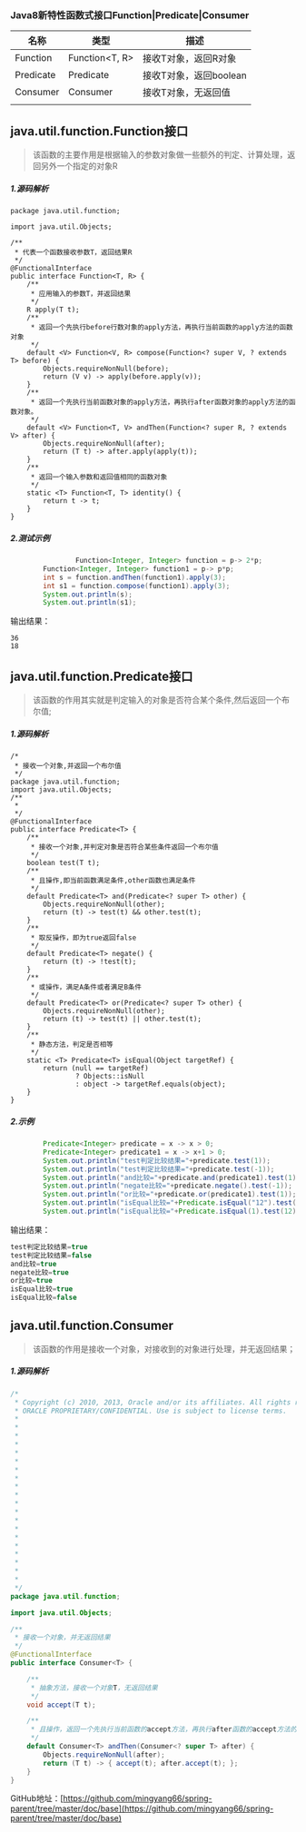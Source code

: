 ### Java8新特性函数式接口Function|Predicate|Consumer

| 名称        | 类型             | 描述              |
|-----------|----------------|-----------------|
| Function  | Function<T, R> | 接收T对象，返回R对象     |
| Predicate | Predicate<T>   | 接收T对象，返回boolean |
| Consumer  | Consumer<T>    | 接收T对象，无返回值      |
|           |                |                 |

## java.util.function.Function接口

> 该函数的主要作用是根据输入的参数对象做一些额外的判定、计算处理，返回另外一个指定的对象R

##### 1.源码解析

```
package java.util.function;

import java.util.Objects;

/**
 * 代表一个函数接收参数T，返回结果R
 */
@FunctionalInterface
public interface Function<T, R> {
    /**
     * 应用输入的参数T，并返回结果
     */
    R apply(T t);
    /**
     * 返回一个先执行before行数对象的apply方法，再执行当前函数的apply方法的函数对象
     */
    default <V> Function<V, R> compose(Function<? super V, ? extends T> before) {
        Objects.requireNonNull(before);
        return (V v) -> apply(before.apply(v));
    }
    /**
     * 返回一个先执行当前函数对象的apply方法，再执行after函数对象的apply方法的函数对象。
     */
    default <V> Function<T, V> andThen(Function<? super R, ? extends V> after) {
        Objects.requireNonNull(after);
        return (T t) -> after.apply(apply(t));
    }
    /**
     * 返回一个输入参数和返回值相同的函数对象
     */
    static <T> Function<T, T> identity() {
        return t -> t;
    }
}

```

##### 2.测试示例

```java
				Function<Integer, Integer> function = p-> 2*p;
        Function<Integer, Integer> function1 = p-> p*p;
        int s = function.andThen(function1).apply(3);
        int s1 = function.compose(function1).apply(3);
        System.out.println(s);
        System.out.println(s1);
```

输出结果：

```
36
18
```

## java.util.function.Predicate接口

> 该函数的作用其实就是判定输入的对象是否符合某个条件,然后返回一个布尔值;

##### 1.源码解析

```
/*
 * 接收一个对象,并返回一个布尔值
 */
package java.util.function;
import java.util.Objects;
/**
 * 
 */
@FunctionalInterface
public interface Predicate<T> {
    /**
     * 接收一个对象,并判定对象是否符合某些条件返回一个布尔值
     */
    boolean test(T t);
    /**
     * 且操作,即当前函数满足条件,other函数也满足条件
     */
    default Predicate<T> and(Predicate<? super T> other) {
        Objects.requireNonNull(other);
        return (t) -> test(t) && other.test(t);
    }
    /**
     * 取反操作，即为true返回false
     */
    default Predicate<T> negate() {
        return (t) -> !test(t);
    }
    /**
     * 或操作，满足A条件或者满足B条件
     */
    default Predicate<T> or(Predicate<? super T> other) {
        Objects.requireNonNull(other);
        return (t) -> test(t) || other.test(t);
    }
    /**
     * 静态方法，判定是否相等
     */
    static <T> Predicate<T> isEqual(Object targetRef) {
        return (null == targetRef)
                ? Objects::isNull
                : object -> targetRef.equals(object);
    }
}

```

##### 2.示例

```java
        Predicate<Integer> predicate = x -> x > 0;
        Predicate<Integer> predicate1 = x -> x+1 > 0;
        System.out.println("test判定比较结果="+predicate.test(1));
        System.out.println("test判定比较结果="+predicate.test(-1));
        System.out.println("and比较="+predicate.and(predicate1).test(1));
        System.out.println("negate比较="+predicate.negate().test(-1));
        System.out.println("or比较="+predicate.or(predicate1).test(1));
        System.out.println("isEqual比较="+Predicate.isEqual("12").test("12"));
        System.out.println("isEqual比较="+Predicate.isEqual(1).test(12));
```

输出结果：

```java
test判定比较结果=true
test判定比较结果=false
and比较=true
negate比较=true
or比较=true
isEqual比较=true
isEqual比较=false
```

## java.util.function.Consumer

> 该函数的作用是接收一个对象，对接收到的对象进行处理，并无返回结果；

##### 1.源码解析

```java
/*
 * Copyright (c) 2010, 2013, Oracle and/or its affiliates. All rights reserved.
 * ORACLE PROPRIETARY/CONFIDENTIAL. Use is subject to license terms.
 *
 *
 *
 *
 *
 *
 *
 *
 *
 *
 *
 *
 *
 *
 *
 *
 *
 *
 *
 *
 */
package java.util.function;

import java.util.Objects;

/**
 * 接收一个对象，并无返回结果
 */
@FunctionalInterface
public interface Consumer<T> {

    /**
     * 抽象方法，接收一个对象T，无返回结果
     */
    void accept(T t);

    /**
     * 且操作，返回一个先执行当前函数的accept方法，再执行after函数的accept方法的函数对象
     */
    default Consumer<T> andThen(Consumer<? super T> after) {
        Objects.requireNonNull(after);
        return (T t) -> { accept(t); after.accept(t); };
    }
}

```

GitHub地址：[https://github.com/mingyang66/spring-parent/tree/master/doc/base](https://github.com/mingyang66/spring-parent/tree/master/doc/base)